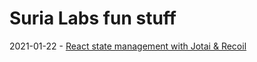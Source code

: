 # Suria Labs fun stuff

2021-01-22 - [React state management with Jotai & Recoil](https://github.com/dlcmh/lnl/tree/main/docs/state-management)

